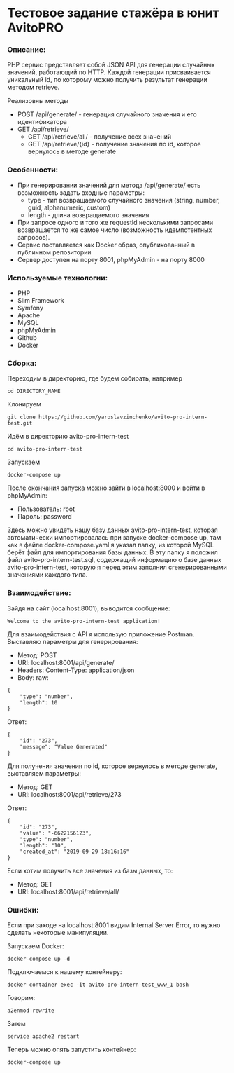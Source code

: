 # Тестовое задание стажёра в юнит AvitoPRO

### Описание:

PHP сервис представляет собой JSON API для генерации случайных значений, работающий по HTTP. Каждой генерации присваивается уникальный id, по которому можно получить результат генерации методом retrieve.

Реализовны методы
* POST /api/generate/ - генерация случайного значения и его идентификатора
* GET /api/retrieve/
    * GET /api/retrieve/all/ - получение всех значений
    * GET /api/retrieve/{id} - получение значения по id, которое вернулось в методе generate

### Особенности:
* При генерировании значений для метода /api/generate/ есть возможность задать входные параметры:
    * type - тип возвращаемого случайного значения (string, number, guid, alphanumeric, custom)
    * length - длина возвращаемого значения
* При запросе одного и того же requestId несколькими запросами возвращается то же самое число (возможность идемпотентных запросов).
* Сервис поставляется как Docker образ, опубликованный в публичном репозитории
* Сервер доступен на порту 8001, phpMyAdmin - на порту 8000

### Используемые технологии:
* PHP
* Slim Framework
* Symfony
* Apache
* MySQL
* phpMyAdmin
* Github
* Docker

### Сборка:
Переходим в директорию, где будем собирать, например
```
cd DIRECTORY_NAME
```

Клонируем

```
git clone https://github.com/yaroslavzinchenko/avito-pro-intern-test.git
```

Идём в директорию avito-pro-intern-test
```
cd avito-pro-intern-test
```

Запускаем
```
docker-compose up
```

После окончания запуска можно зайти в localhost:8000 и войти в phpMyAdmin:
* Пользователь: root
* Пароль: password

Здесь можно увидеть нашу базу данных avito-pro-intern-test, которая автоматически импортировалась при запуске docker-compose up, там как в файле docker-compose.yaml я указал папку, из которой MySQL берёт файл для импортирования базы данных. В эту папку я положил файл avito-pro-intern-test.sql, содержащий информацию о базе данных avito-pro-intern-test, которую я перед этим заполнил сгенерированными значениями каждого типа.


### Взаимодействие:

Зайдя на сайт (localhost:8001), выводится сообщение:

```
Welcome to the avito-pro-intern-test application!
```

Для взаимодействия с API я использую приложение Postman.
Выставляю параметры для генерирования:
* Метод: POST
* URI: localhost:8001/api/generate/
* Headers: Content-Type: application/json
* Body: raw:
```
{
    "type": "number",
    "length": 10
}
```

Ответ:
```
{
    "id": "273",
    "message": "Value Generated"
}
```

Для получения значения по id, которое вернулось в методе generate, выставляем параметры:
* Метод: GET
* URI: localhost:8001/api/retrieve/273

Ответ:
```
{
    "id": "273",
    "value": "-6622156123",
    "type": "number",
    "length": "10",
    "created_at": "2019-09-29 18:16:16"
}
```

Если хотим получить все значения из базы данных, то:
* Метод: GET
* URI: localhost:8001/api/retrieve/all/

### Ошибки:

Если при заходе на localhost:8001 видим Internal Server Error, то нужно сделать некоторые манипуляции.

Запускаем Docker:
```
docker-compose up -d
```

Подключаемся к нашему контейнеру:
```
docker container exec -it avito-pro-intern-test_www_1 bash
```

Говорим:
```
a2enmod rewrite
```

Затем
```
service apache2 restart
```

Теперь можно опять запустить контейнер:
```
docker-compose up
```
